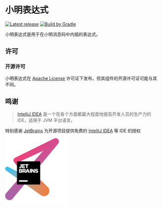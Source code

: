 # 小明表达式

[![Latest release](https://img.shields.io/github/release/codethink-cn/xiaoming-expression.svg)](https://github.com/codethink-cn/xiaoming-expression/releases/latest)
[![Build by Gradle](https://img.shields.io/badge/Build%20by-Gradle-06A0CE?logo=Gradle&labelColor=02303A)](https://gradle.org/?from=xiaoming-expression)

小明表达式是用于在小明消息码中内插的表达式。

## 许可

### 开源许可

小明表达式在 [Apache License](https://www.apache.org/licenses/LICENSE-2.0) 许可证下发布。但其组件的开源许可证可能与其不同。

## 鸣谢

> [IntelliJ IDEA](https://zh.wikipedia.org/zh-hans/IntelliJ_IDEA) 是一个在各个方面都最大程度地提高开发人员的生产力的 IDE，适用于 JVM 平台语言。

特别感谢 [JetBrains](https://www.jetbrains.com/?from=xiaoming-expression) 为开源项目提供免费的 [IntelliJ IDEA](https://www.jetbrains.com/idea/?from=xiaoming-expression) 等 IDE 的授权  
[<img src=".github/icons/jetbrains.png" width="200"/>](https://www.jetbrains.com/?from=xiaoming-expression)